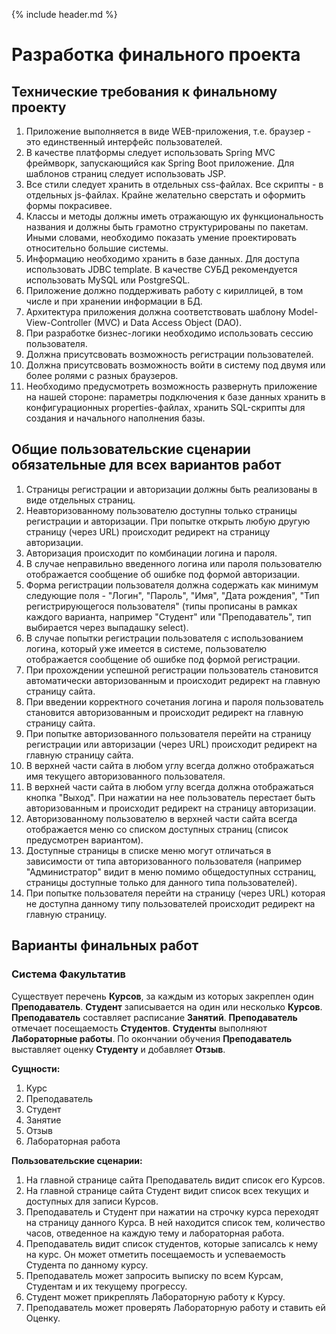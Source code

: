 {% include header.md %}

Разработка финального проекта
===

Технические требования к финальному проекту
---------------------
1. Приложение выполняется в виде WEB-приложения, т.е. браузер - это единственный интерфейс пользователей. 
1. В качестве платформы следует использовать Spring MVC фреймворк, запускающийся как Spring Boot приложение. Для 
шаблонов страниц следует использовать JSP.
1. Все стили следует хранить в отдельных css-файлах. Все скрипты - в отдельных js-файлах. Крайне желательно сверстать 
и оформить формы покрасивее.
1. Классы и методы должны иметь отражающую их функциональность названия и должны быть грамотно структурированы по 
пакетам. Иными словами, необходимо показать умение проектировать относительно большие системы.
1. Информацию необходимо хранить в базе данных. Для доступа использовать JDBC template. В качестве СУБД рекомендуется 
использовать MySQL или PostgreSQL.
1. Приложение должно поддерживать работу с кириллицей, в том числе и при хранении информации в БД.
1. Архитектура приложения должна соответствовать шаблону Model-View-Controller (MVC) и Data Access Object (DAO).
1. При разработке бизнес-логики необходимо использовать сессию пользователя.
1. Должна присутсвовать возможность регистрации пользователей. 
1. Должна присутсвовать возможность войти в систему под двумя или более ролями с разных браузеров.
1. Необходимо предусмотреть возможность развернуть приложение на нашей стороне: параметры подключения к базе данных 
хранить в конфигурационных properties-файлах, хранить SQL-скрипты для создания и начального наполнения базы.

Общие пользовательские сценарии обязательные для всех вариантов работ
---------------------
1. Страницы регистрации и авторизации должны быть реализованы в виде отдельных страниц.
1. Неавторизованному пользователю доступны только страницы регистрации и авторизации. При попытке открыть любую другую 
страницу (через URL) происходит редирект на страницу авторизации.
1. Авторизация происходит по комбинации логина и пароля.
1. В случае неправильно введенного логина или пароля пользователю отображается сообщение об ошибке под формой 
авторизации.
1. Форма регистрации пользователя должна содержать как минимум следующие поля - "Логин", "Пароль", "Имя", 
"Дата рождения", "Тип регистрирующегося пользователя" (типы прописаны в рамках каждого варианта, например "Студент" 
или "Преподаватель", тип выбирается через выпадашку select).
1. В случае попытки регистрации пользователя с использованием логина, который уже имеется в системе, пользователю 
отображается сообщение об ошибке под формой регистрации.
1. При прохождении успешной регистрации пользователь становится автоматически авторизованным и происходит редирект 
на главную страницу сайта.
1. При введении корректного сочетания логина и пароля пользователь становится авторизованным и происходит редирект 
на главную страницу сайта.
1. При попытке авторизованного пользователя перейти на страницу регистрации или авторизации (через URL) происходит 
редирект на главную страницу сайта.
1. В верхней части сайта в любом углу всегда должно отображаться имя текущего авторизованного пользователя.
1. В верхней части сайта в любом углу всегда должна отображаться кнопка "Выход". При нажатии на нее пользователь 
перестает быть авторизованным и происходит редирект на страницу авторизации.
1. Авторизованному пользователю в верхней части сайта всегда отображается меню со списком доступных страниц (список 
предусмотрен вариантом).
1. Доступные страницы в списке меню могут отличаться в зависимости от типа авторизованного пользователя (например 
"Администратор" видит в меню помимо общедоступных сстраниц, страницы доступные только для данного типа пользователей).
1. При попытке пользователя перейти на страницу (через URL) которая не доступна данному типу пользователей происходит 
редирект на главную страницу.

Варианты финальных работ
---------------------
### Система Факультатив
Существует перечень **Курсов**, за каждым из которых закреплен один **Преподаватель**. 
**Студент** записывается на один или несколько **Курсов**. **Преподаватель** составляет расписание **Занятий**.
**Преподаватель** отмечает посещаемость **Студентов**. **Студенты** выполняют **Лабораторные работы**.
По окончании обучения **Преподаватель** выставляет оценку **Студенту** и добавляет **Отзыв**.

**Сущности:**
1. Курс
1. Преподаватель
1. Студент
1. Занятие
1. Отзыв
1. Лабораторная работа

**Пользовательские сценарии:**
1. На главной странице сайта Преподаватель видит список его Курсов.
1. На главной странице сайта Студент видит список всех текущих и доступных для записи Курсов.
1. Преподаватель и Студент при нажатии на строчку курса переходят на страницу данного Курса. В ней находится список тем,
количество часов, отведенное на каждую тему и лабораторная работа.
1. Преподаватель видит список студентов, которые записалсь к нему на курс. Он может отметить посещаемость и успеваемость
Студента по данному курсу.
1. Преподаватель может запросить выписку по всем Курсам, Студентам и их текущему прогрессу. 
1. Студент может прикреплять Лабораторную работу к Курсу.
1. Преподаватель может проверять Лабораторную работу и ставить ей Оценку.
